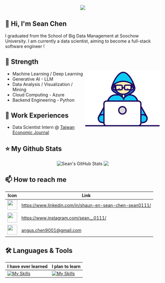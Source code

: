 <div align="center">
  <img src="https://raw.githubusercontent.com/SeanChenR/img_gif/main/myimage/1733936588000sgfa8y.gif" width="800px">
</div>

<h2>
  👋 Hi, I'm Sean Chen
</h2>

I graduated from the School of Big Data Management at Soochow University. I am currently a data scientist, aiming to become a full-stack software engineer !

<h2>
  💪 Strength
</h2>

<img src="https://raw.githubusercontent.com/SeanChenR/img_gif/main/myimage/1733941655000b7xmv7.gif" align="right">

- Machine Learning / Deep Learning
- Generative AI - LLM
- Data Analysis / Visualization / Mining
- Cloud Computing - Azure
- Backend Engineering - Python

<h2>
  🧐 Work Experiences
</h2>

- Data Scientist Intern @ [Taiwan Economic Journal](https://www.tejwin.com/en/)

<h2>⭐️ My Github Stats</h2>
<div align="center">
  <img align="center" src="https://github-readme-stats.vercel.app/api?username=SeanChenR&show_icons=true&line_height=27&count_private=true&theme=radical" alt="Sean's GitHub Stats" />
  <img align="center" src="https://github-readme-stats.vercel.app/api/top-langs/?username=SeanChenR&hide=java,html,tex&theme=radical&langs_count=3" />
</div>

<h2>
  📫 How to reach me
</h2>

<div align="center">

| Icon                                                                              | Link                                                     |
| --------------------------------------------------------------------------------- | -------------------------------------------------------- |
| <img height="32" width="32" src="https://cdn.simpleicons.org/linkedin/0A66C2" />  | https://www.linkedin.com/in/shaun-en-sean-chen-sean0111/ |
| <img height="32" width="32" src="https://cdn.simpleicons.org/instagram/FF0069" /> | https://www.instagram.com/sean._.0111/                   |
| <img height="32" width="32" src="https://cdn.simpleicons.org/gmail/EA4335" />     | angus.chen9001@gmail.com                                 |

</div>

<h2>
  🛠️ Languages & Tools
</h2>

<div align="center">
  
| I have ever learned                                                                                              | I plan to learn                                                                                                  |
| ---------------------------------------------------------------------------------------------------------------- | ---------------------------------------------------------------------------------------------------------------- |
| [![My Skills](https://skillicons.dev/icons?i=vscode,azure,py,pytorch,sklearn,opencv,django,flask,selenium,docker,regex,git,github,gitlab,linux,ubuntu,vim,md,mysql,postman,obsidian&perline=7)](https://skillicons.dev) | [![My Skills](https://skillicons.dev/icons?i=fastapi,firebase,mongodb,aws,gcp,figma,bootstrap,html,css,js,ts,react,vue,nodejs,go,kubernetes,elasticsearch&perline=7)](https://skillicons.dev) |

</div>
